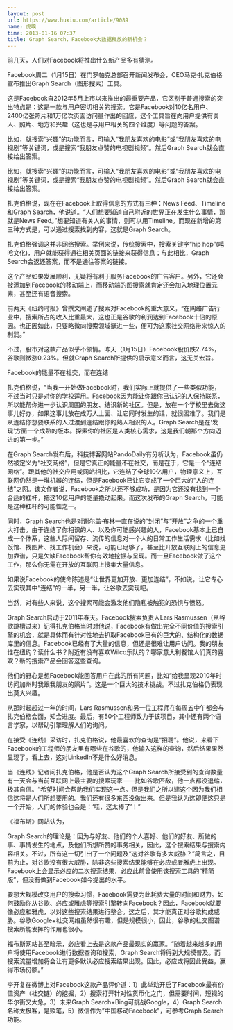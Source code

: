 ```yaml
---
layout: post
url: https://www.huxiu.com/article/9089
name: 虎嗅
time: 2013-01-16 07:37
title: Graph Search，Facebook大数据释放的新机会？
---
```

前几天，人们对Facebook将推出什么新产品多有猜测。

Facebook周二（1月15日）在门罗帕克总部召开新闻发布会，CEO马克·扎克伯格宣布推出Graph Search（图形搜索）工具。

这是Facebook自2012年5月上市以来推出的最重要产品，它区别于普通搜索的突出特点是：这是一款与用户密切相关的搜索。它是Facebook对10亿名用户、2400亿张照片和1万亿次页面访问量作出的回应，这个工具旨在向用户提供有关人、照片、地方和兴趣（这也是与用户相关的四个维度）等问题的答案。

比如，就搜索“兴趣”的功能而言，可输入“我朋友喜欢的电影”或“我朋友喜欢的电视剧”等关键词，或是搜索“我朋友点赞的电视剧视频”。然后Graph Search就会直接给出答案。

比如，就搜索“兴趣”的功能而言，可输入“我朋友喜欢的电影”或“我朋友喜欢的电视剧”等关键词，或是搜索“我朋友点赞的电视剧视频”。然后Graph Search就会直接给出答案。

扎克伯格说，现在在Facebook上取得信息的方式有三种：News Feed、Timeline和Graph Search，他说道。“人们想要知道自己附近的世界正在发生什么事情，那就是News Feed。”想要知道有关人的事情，则可以用Timeline。而现在新增的第三种方式是，可以通过搜索找到内容，这就是Graph Search。

扎克伯格强调这并非网络搜索。举例来说，传统搜索中，搜索关键字“hip hop”(嘻哈文化)，用户就能获得通往相关页面的链接来获得信息；与此相比，Graph Search会返还答案，而不是通往答案的链接。

这个产品如果发展顺利，无疑将有利于服务Facebook的广告客户。另外，它还会被添加到Facebook的移动端上，而移动端的图搜索就肯定还会加入地理位置元素，甚至还有语音搜索。

前两天《纽约时报》曾撰文阐述了搜索对Facebook的重大意义，“在网络广告行业中，搜索所占的收入比重最大，这也正是谷歌的利润达到Facebook十倍的原因。也正因如此，只要略微向搜索领域挺进一些，便可为这家社交网络带来惊人的利润。”

不过，股市对这款产品似乎不领情。昨天（1月15日）Facebook股价跌2.74%，谷歌则微涨0.23%。但就Graph Search所提供的启示意义而言，这无关宏旨。

Facebook的能量不在社交，而在连结

扎克伯格说，“当我一开始做Facebook时，我们实际上就提供了一些类似功能，不过当时只是对你的学校适用。Facebook因为能让你跟你已认识的人保持联系，所以能帮你进一步认识周围的朋友、结识新的社区。但是，放在一个学校里去做这事儿好办，如果这事儿放在成万人上面、让它同时发生的话，就很困难了。我们是从连结你想要联系的人过渡到连结跟你的熟人相识的人。Graph Search是在‘发现’方面一个成熟的版本。探索你的社区是人类核心需求，这是我们朝那个方向迈进的第一步。”

在Graph Search发布后，科技博客网站PandoDaily有分析认为，Facebook虽仍然被定义为“社交网络”，但是它真正的能量不在社交，而是在于，它是一个“连结网络”。跟其他的社交应用或网站相比，它连结了全球10亿用户，物理意义上，互联网仍然是一堆机器的连结，但是Facebook已让它变成了一个巨大的“人的连结”之网。该文作者说，Facebook之所以还不够成功，是因为它还没有找到一个合适的杠杆，把这10亿用户的能量撬动起来。而这次发布的Graph Search，可能是这种杠杆的可能性之一。

同时，Graph Search也是对谢尔盖·布林一直在说的“封闭”与“开放”之争的一个重大打击。由于连结了你相识的人、以及你可能感兴趣的人，Facebook基本上已自成一个体系，这些人际间留存、流传的信息对一个人的日常工作生活需求（比如找饭馆、找图片、找工作机会）来说，可能已足够了，甚至比开放互联网上的信息更加靠谱，只是欠缺Facebook帮你有效地挖掘与呈现。而一旦Facebook做了这个工作，那么你无需在开放的互联网上搜集大量信息。

如果说Facebook的使命陈述是“让世界更加开放、更加连结”，不如说，让它专心去实现其中“连结”的一半，另一半，让谷歌去实现吧。

当然，对有些人来说，这个搜索可能会激发他们隐私被触犯的恐惧与愤怒。

Graph Search启动于2011年春天。Facebook搜索负责人Lars Rasmussen（从谷歌跳槽过来）记得扎克伯格当时对他说，Facebook有做出完全不同价值的搜索引擎的机会，就是具体而有针对性地去扒取Facebook已有的巨大的、结构化的数据库里的信息。Facebook已经有了大量的信息，但还是很难让用户访问。我的朋友谁在纽约？读什么书？附近有没有喜欢Wilco乐队的？哪家意大利餐馆人们真的喜欢？新的搜索产品会回答这些查询。

他们的野心是想Facebook能回答用户在此的所有问题，比如“给我呈现2010年时访问加州时我跟我朋友的照片”。这是一个巨大的技术挑战。不过扎克伯格仍表现出莫大兴趣。

从那时起超过一年的时间，Lars Rasmussen和另一位工程师在每周五中午都会与扎克伯格会面，知会进度。最后，有50个工程师致力于该项目，其中还有两个语言学家，以帮助引擎理解人们的询问。

在接受《连线》采访时，扎克伯格说，他最喜欢的查询是“招聘”。他说，来看下Facebook的工程师的朋友里有哪些在谷歌的，他输入这样的查询，然后结果果然显现了。看上去，这对LinkedIn不是什么好消息。

当《连线》记者问扎克伯格，他是否认为这个Graph Search所接受到的查询数量有一天会与当前互联网上最主要的搜索玩家——比如谷歌匹敌，他一点都没退缩，极其自信。“希望时间会帮助我们实现这一点。但是我们之所以建这个因为我们相信这将是人们所想要用的。我们还有很多东西没做出来。但是我认为这即便这只是一个开始，人们的体验也会是：‘哇，这太棒了’！”

《福布斯》网站认为，

Graph Search的理论是：因为与好友、他们的个人喜好、他们的好友、所做的事、事情发生的地点，及他们所想所赞的事务相关，因此，这个搜索结果与搜索内容相关。不过，所有这一切引出了一个问题及“这对谷歌有多大威胁？”简言之，目前为止，对谷歌没有很大威胁，除非这些搜索结果能够在必应或者雅虎上出现。Facebook上会显示必应的二次搜索结果，必应此前曾使用该搜索工具的“精简版”，但没有做到Facebook如今提出的水平。

要想大规模改变用户的搜索习惯，Facebook需要为此耗费大量的时间和财力。如何鼓励你从谷歌、必应或雅虎等搜索引擎转向Facebook？因此，Facebook就要像必应和雅虎，以对这些搜索结果进行整合。这之后，其才能真正对谷歌构成威胁。谷歌Google+社交网络虽然很有趣，但是规模很小，因此，谷歌的社交图谱搜索所能发挥的作用也很小。

福布斯网站甚至暗示，必应看上去是这款产品最现实的赢家。“随着越来越多的用户将使用Facebook进行数据查询和搜索，Graph Search将得到大规模普及。而搜索流量增加将会让有更多默认必应搜索结果出现。因此，必应或将因此受益，赢得市场份额。”

李开复在微博上对Facebook这款产品评价道：1）此举动开启了Facebook最有价值资产（社交链）的挖掘，2）搜索打开针对性货币化之门，但需要时间，短视的华尔街又太急，3）未来Graph Search+Bing可挑战Google，4）Graph Search名称太极客，是败笔，5）微信作为”中国移动Facebook"，可参考Graph Search功能。

